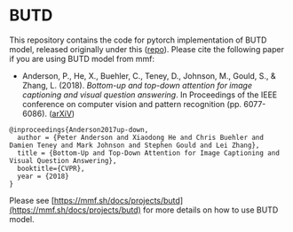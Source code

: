 # BUTD

This repository contains the code for pytorch implementation of BUTD model, released originally under this ([repo](https://github.com/peteanderson80/bottom-up-attention)). Please cite the following paper if you are using BUTD model from mmf:

* Anderson, P., He, X., Buehler, C., Teney, D., Johnson, M., Gould, S., & Zhang, L. (2018). *Bottom-up and top-down attention for image captioning and visual question answering*. In Proceedings of the IEEE conference on computer vision and pattern recognition (pp. 6077-6086). ([arXiV](https://arxiv.org/abs/1707.07998))
```
@inproceedings{Anderson2017up-down,
  author = {Peter Anderson and Xiaodong He and Chris Buehler and Damien Teney and Mark Johnson and Stephen Gould and Lei Zhang},
  title = {Bottom-Up and Top-Down Attention for Image Captioning and Visual Question Answering},
  booktitle={CVPR},
  year = {2018}
}
```

Please see [https://mmf.sh/docs/projects/butd](https://mmf.sh/docs/projects/butd) for more details on how to use BUTD model.
